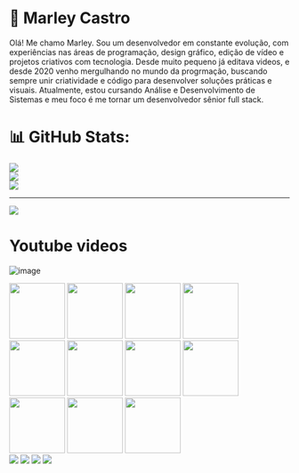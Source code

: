 # 🚀 Marley Castro
Olá! Me chamo Marley. Sou um desenvolvedor em constante evolução, com experiências nas áreas de programação, design gráfico, edição de vídeo e projetos criativos com tecnologia. Desde muito pequeno já editava videos, e desde 2020 venho mergulhando no mundo da progrmação, buscando sempre unir criatividade e código para desenvolver soluções práticas e visuais. Atualmente, estou cursando Análise e Desenvolvimento de Sistemas e meu foco é me tornar um desenvolvedor sênior full stack.

# 📊 GitHub Stats:
![](https://github-readme-stats.vercel.app/api?username=MarleyCastro&theme=graywhite&hide_border=false&include_all_commits=true&count_private=false)<br/>
![](https://nirzak-streak-stats.vercel.app/?user=MarleyCastro&theme=graywhite&hide_border=false)<br/>
![](https://github-readme-stats.vercel.app/api/top-langs/?username=MarleyCastro&theme=graywhite&hide_border=false&include_all_commits=true&count_private=false&layout=compact)

---
[![](https://visitcount.itsvg.in/api?id=MarleyCastro&icon=0&color=1)](https://visitcount.itsvg.in)

# Youtube videos
![image](https://github.com/user-attachments/assets/6c5e39ea-d268-4b18-aff6-670551073798)

<div>
  <img src="https://cdn.jsdelivr.net/gh/devicons/devicon@latest/icons/html5/html5-plain-wordmark.svg"  style="width: 100px;"/>
  <img src="https://cdn.jsdelivr.net/gh/devicons/devicon@latest/icons/css3/css3-plain-wordmark.svg"  style="width: 100px;"/> 
  <img src="https://cdn.jsdelivr.net/gh/devicons/devicon@latest/icons/javascript/javascript-plain.svg"  style="width: 100px;"/>
  <img src="https://cdn.jsdelivr.net/gh/devicons/devicon@latest/icons/java/java-original.svg"  style="width: 100px;"/>
  <img src="https://cdn.jsdelivr.net/gh/devicons/devicon@latest/icons/c/c-plain.svg"  style="width: 100px;"/>
  <img src="https://cdn.jsdelivr.net/gh/devicons/devicon@latest/icons/canva/canva-original.svg"  style="width: 100px;"/>
  <img src="https://cdn.jsdelivr.net/gh/devicons/devicon@latest/icons/figma/figma-original.svg"  style="width: 100px;"/>
  <img src="https://cdn.jsdelivr.net/gh/devicons/devicon@latest/icons/mysql/mysql-original-wordmark.svg"  style="width: 100px;"/>
  <img src="https://cdn.jsdelivr.net/gh/devicons/devicon@latest/icons/git/git-plain-wordmark.svg"  style="width: 100px;"/>
  <img src="https://cdn.jsdelivr.net/gh/devicons/devicon@latest/icons/github/github-original-wordmark.svg"  style="width: 100px;"/>
  <img src="https://cdn.jsdelivr.net/gh/devicons/devicon@latest/icons/python/python-original-wordmark.svg"  style="width: 100px;"/>
<div/>
 
<div> 
 <a href="https://www.youtube.com/@MarleyCode_1" target="_blank"><img src="https://img.shields.io/badge/YouTube-FF0000?style=for-the-badge&logo=youtube&logoColor=white" target="_blank"></a>
  <a href="https://www.instagram.com/marleycn_/" target="_blank"><img src="https://img.shields.io/badge/-Instagram-%23E4405F?style=for-the-badge&logo=instagram&logoColor=white" target="_blank"></a>
  <a href = "cmarley949@gmail.com"><img src="https://img.shields.io/badge/-Gmail-%23333?style=for-the-badge&logo=gmail&logoColor=white" target="_blank"></a>
  <a href="https://www.linkedin.com/in/marley-castro-9001061ab/" target="_blank"><img src="https://img.shields.io/badge/-LinkedIn-%230077B5?style=for-the-badge&logo=linkedin&logoColor=white" target="_blank"></a> 
  
</div>
